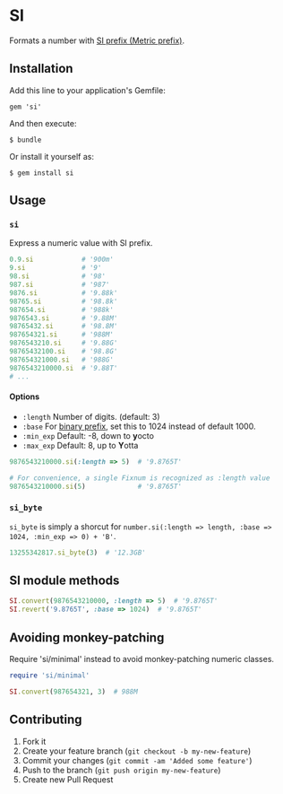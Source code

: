 # SI

Formats a number with [SI prefix (Metric prefix)](http://en.wikipedia.org/wiki/SI_prefix).

## Installation

Add this line to your application's Gemfile:

    gem 'si'

And then execute:

    $ bundle

Or install it yourself as:

    $ gem install si

## Usage

### `si`

Express a numeric value with SI prefix.

```ruby
0.9.si            # '900m'
9.si              # '9'
98.si             # '98'
987.si            # '987'
9876.si           # '9.88k'
98765.si          # '98.8k'
987654.si         # '988k'
9876543.si        # '9.88M'
98765432.si       # '98.8M'
987654321.si      # '988M'
9876543210.si     # '9.88G'
98765432100.si    # '98.8G'
987654321000.si   # '988G'
9876543210000.si  # '9.88T'
# ...

```

#### Options

- `:length` Number of digits. (default: 3)
- `:base` For [binary prefix](http://en.wikipedia.org/wiki/Binary_prefix), set this to 1024 instead of default 1000.
- `:min_exp` Default: -8, down to <strong>y</strong>octo
- `:max_exp` Default:  8, up to <strong>Y</strong>otta

```ruby
9876543210000.si(:length => 5)  # '9.8765T'

# For convenience, a single Fixnum is recognized as :length value
9876543210000.si(5)             # '9.8765T'
```

### `si_byte`

`si_byte` is simply a shorcut for `number.si(:length => length, :base => 1024, :min_exp => 0) + 'B'`.

```ruby
13255342817.si_byte(3)  # '12.3GB'
```

## SI module methods

```ruby
SI.convert(9876543210000, :length => 5)  # '9.8765T'
SI.revert('9.8765T', :base => 1024)  # '9.8765T'
```

## Avoiding monkey-patching

Require 'si/minimal' instead to avoid monkey-patching numeric classes.

```ruby
require 'si/minimal'

SI.convert(987654321, 3)  # 988M
```

## Contributing

1. Fork it
2. Create your feature branch (`git checkout -b my-new-feature`)
3. Commit your changes (`git commit -am 'Added some feature'`)
4. Push to the branch (`git push origin my-new-feature`)
5. Create new Pull Request
